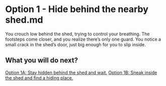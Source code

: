 # Option 1 - Hide behind the nearby shed.md

You crouch low behind the shed, trying to control your breathing. The footsteps come closer, and you realize there’s only one guard. You notice a small crack in the shed’s door, just big enough for you to slip inside.

## What you will do next? 
[Option 1A: Stay hidden behind the shed and wait.](./option1a.md)
[Option 1B: Sneak inside the shed and find a hiding place.](./option1b.md)